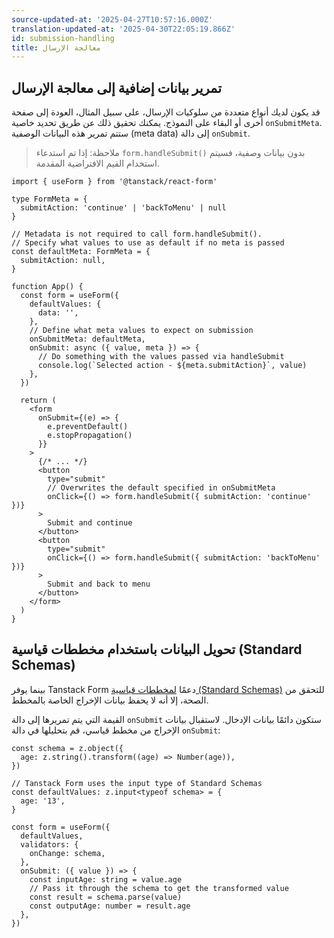 ```yaml
---
source-updated-at: '2025-04-27T10:57:16.000Z'
translation-updated-at: '2025-04-30T22:05:19.866Z'
id: submission-handling
title: معالجة الإرسال
---
```


## تمرير بيانات إضافية إلى معالجة الإرسال

قد يكون لديك أنواع متعددة من سلوكيات الإرسال، على سبيل المثال، العودة إلى صفحة أخرى أو البقاء على النموذج. يمكنك تحقيق ذلك عن طريق تحديد خاصية `onSubmitMeta`. ستتم تمرير هذه البيانات الوصفية (meta data) إلى دالة `onSubmit`.

> ملاحظة: إذا تم استدعاء `form.handleSubmit()` بدون بيانات وصفية، فسيتم استخدام القيم الافتراضية المقدمة.

```tsx
import { useForm } from '@tanstack/react-form'

type FormMeta = {
  submitAction: 'continue' | 'backToMenu' | null
}

// Metadata is not required to call form.handleSubmit().
// Specify what values to use as default if no meta is passed
const defaultMeta: FormMeta = {
  submitAction: null,
}

function App() {
  const form = useForm({
    defaultValues: {
      data: '',
    },
    // Define what meta values to expect on submission
    onSubmitMeta: defaultMeta,
    onSubmit: async ({ value, meta }) => {
      // Do something with the values passed via handleSubmit
      console.log(`Selected action - ${meta.submitAction}`, value)
    },
  })

  return (
    <form
      onSubmit={(e) => {
        e.preventDefault()
        e.stopPropagation()
      }}
    >
      {/* ... */}
      <button
        type="submit"
        // Overwrites the default specified in onSubmitMeta
        onClick={() => form.handleSubmit({ submitAction: 'continue' })}
      >
        Submit and continue
      </button>
      <button
        type="submit"
        onClick={() => form.handleSubmit({ submitAction: 'backToMenu' })}
      >
        Submit and back to menu
      </button>
    </form>
  )
}
```

## تحويل البيانات باستخدام مخططات قياسية (Standard Schemas)

بينما يوفر Tanstack Form دعمًا [لمخططات قياسية (Standard Schemas)](./validation.md) للتحقق من الصحة، إلا أنه لا يحفظ بيانات الإخراج الخاصة بالمخطط.

القيمة التي يتم تمريرها إلى دالة `onSubmit` ستكون دائمًا بيانات الإدخال. لاستقبال بيانات الإخراج من مخطط قياسي، قم بتحليلها في دالة `onSubmit`:

```tsx
const schema = z.object({
  age: z.string().transform((age) => Number(age)),
})

// Tanstack Form uses the input type of Standard Schemas
const defaultValues: z.input<typeof schema> = {
  age: '13',
}

const form = useForm({
  defaultValues,
  validators: {
    onChange: schema,
  },
  onSubmit: ({ value }) => {
    const inputAge: string = value.age
    // Pass it through the schema to get the transformed value
    const result = schema.parse(value)
    const outputAge: number = result.age
  },
})
```
